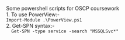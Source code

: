 Some powershell scripts for OSCP coursework  
    1. To use PowerView:-  
        ```
        Import-Module .\PowerView.ps1  
        ```  
    2. Get-SPN syntax:-  
        ```  
        Get-SPN -type service -search "MSSQLSvc*"
        ```

